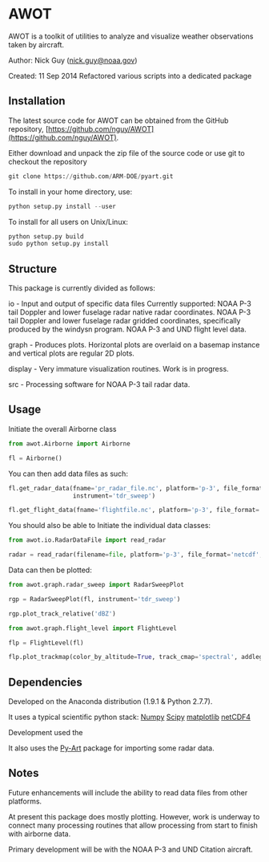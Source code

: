 AWOT
===============

AWOT is a toolkit of utilities to analyze and visualize weather
observations taken by aircraft.

Author: Nick Guy (nick.guy@noaa.gov)

Created:  11 Sep 2014   Refactored various scripts into a dedicated package

## Installation
The latest source code for AWOT can be obtained from the GitHub repository,
[https://github.com/nguy/AWOT](https://github.com/nguy/AWOT).

Either download and unpack the zip file of the source code or use git to checkout the repository

```python
git clone https://github.com/ARM-DOE/pyart.git
```
To install in your home directory, use:
```python
python setup.py install --user
```
To install for all users on Unix/Linux:
```python
python setup.py build
sudo python setup.py install
```
 
## Structure
This package is currently divided as follows:

io - Input and output of specific data files
Currently supported:
	NOAA P-3 tail Doppler and lower fuselage radar native radar coordinates.
	NOAA P-3 tail Doppler and lower fuselage radar gridded coordinates, specifically produced by the windysn program.
	NOAA P-3 and UND flight level data.

graph - Produces plots.  Horizontal plots are overlaid on a basemap instance 
and vertical plots are regular 2D plots.

display - Very immature visualization routines.  Work is in progress.

src - Processing software for NOAA P-3 tail radar data.
 
## Usage
Initiate the overall Airborne class

```python
from awot.Airborne import Airborne

fl = Airborne()
```

You can then add data files as such:

```python
fl.get_radar_data(fname='pr_radar_file.nc', platform='p-3', file_format='netcdf', 
                  instrument='tdr_sweep')            
```

```python
fl.get_flight_data(fname='flightfile.nc', platform='p-3', file_format='netcdf')                
```

You should also be able to Initiate the individual data classes:

```python
from awot.io.RadarDataFile import read_radar

radar = read_radar(filename=file, platform='p-3', file_format='netcdf', instrument='tdr_sweep')
```

Data can then be plotted:
```python
from awot.graph.radar_sweep import RadarSweepPlot

rgp = RadarSweepPlot(fl, instrument='tdr_sweep')

rgp.plot_track_relative('dBZ')

from awot.graph.flight_level import FlightLevel

flp = FlightLevel(fl)

flp.plot_trackmap(color_by_altitude=True, track_cmap='spectral', addlegend=True, addtitle=True)
```

## Dependencies

Developed on the Anaconda distribution (1.9.1 & Python 2.7.7).

It uses a typical scientific python stack:
[Numpy](http://www.scipy.org)
[Scipy](http://www.scipy.org)
[matplotlib](http://matplotlib.org)
[netCDF4](http://code.google.com/p/netcdf4-python)

Development used the 

It also uses the [Py-Art](https://github.com/ARM-DOE/pyart) package for importing some radar data.

## Notes

Future enhancements will include the ability to read data files from other platforms.
  
At present this package does mostly plotting.  However, work is underway to connect 
many processing routines that allow processing from start to finish with airborne data.

Primary development will be with the NOAA P-3 and UND Citation aircraft.  



